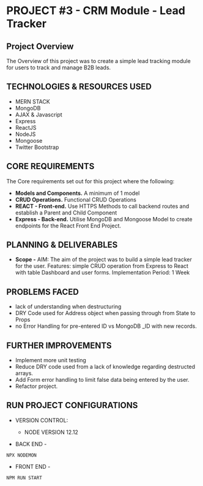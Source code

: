 # PROJECT #3 - CRM Module  - Lead Tracker

## Project Overview

The Overview of this project was to create a simple lead tracking module for users to track and manage B2B leads.

## TECHNOLOGIES & RESOURCES USED
* MERN STACK
* MongoDB
* AJAX & Javascript
* Express
* ReactJS
* NodeJS
* Mongoose
* Twitter Bootstrap

## CORE REQUIREMENTS
The Core requirements set out for this project where the following:

* **Models and Components.** A minimum of 1 model
* **CRUD Operations.** Functional CRUD Operations
* **REACT - Front-end.** Use HTTPS Methods to call backend routes and establish a Parent and Child Component
* **Express - Back-end.** Utilise MongoDB and Mongoose Model to create endpoints for the React Front End Project.

## PLANNING & DELIVERABLES
* **Scope -** 
AIM: The aim of the project was to build a simple lead tracker for the user.
Features: simple CRUD operation from Express to React with table Dashboard and user forms.
Implementation Period: 1 Week

## PROBLEMS FACED
* lack of understanding when destructuring
* DRY Code used for Address object when passing through from State to Props
* no Error Handling for pre-entered ID vs MongoDB _ID with new records.



## FURTHER IMPROVEMENTS
* Implement more unit testing
* Reduce DRY code used from a lack of knowledge regarding destructed arrays.
* Add Form error handling to limit false data being entered by the user.
* Refactor project.

## RUN PROJECT CONFIGURATIONS
- VERSION CONTROL:
    - NODE VERSION 12.12

 - BACK END - 
 ```
 NPX NODEMON
```

- FRONT END - 
 ```
 NPM RUN START
```
